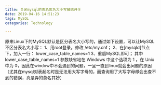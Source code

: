 ```yaml
---
title: 关闭mysql的表名库名大小写敏感开关
date: 2019-04-16 14:51:23
tags: MySQL
categories: Technology

---
```


原来Linux下的MySQL默认是区分表名大小写的，通过如下设置，可以让MySQL不区分表名大小写： 
1、用root登录，修改 /etc/my.cnf； 
2、在[mysqld]节点下，加入一行： lower_case_table_names=1 
3、重启MySQL即可； 
其中 lower_case_table_names=1 参数缺省地在 Windows 中这个选项为 1 ，在 Unix 中为 0，因此在window中不会遇到的问题，一旦一直到linux就会出问题的原因（尤其在mysql对表起名时是无法用大写字母的，而查询用了大写字母却会出查不到的错误，真是弄的莫名其妙）



